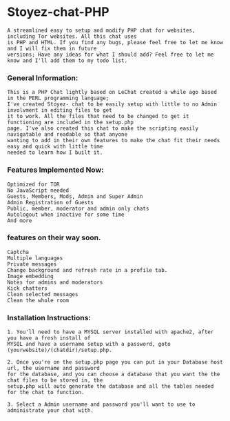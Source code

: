 # Stoyez-chat-PHP

    A streamlined easy to setup and modify PHP chat for websites, including Tor websites. All this chat uses
    is PHP and HTML. If you find any bugs, please feel free to let me know and I will fix them in future 
    versions; Have any ideas for what I should add? Feel free to let me know and I'll add them to my todo list.

### General Information:

    This is a PHP Chat lightly based on LeChat created a while ago based in the PERL programming language; 
    I've created Stoyez- chat to be easily setup with little to no Admin involvment in editing files to get 
    it to work. All the files that need to be changed to get it functioning are included in the setup.php 
    page. I've also created this chat to make the scripting easily navigatable and readable so that anyone 
    wanting to add in their own features to make the chat fit their needs easy and quick with little time 
    needed to learn how I built it.

### Features Implemented Now:

    Optimized for TOR
    No JavaScript needed
    Guests, Members, Mods, Admin and Super Admin
    Admin Registration of Guests
    Public, member, moderator and admin only chats
    Autologout when inactive for some time
    And more

### features on their way soon.
    
    Captcha
    Multiple languages
    Private messages
    Change background and refresh rate in a profile tab.
    Image embedding
    Notes for admins and moderators
    Kick chatters
    Clean selected messages
    Clean the whole room

### Installation Instructions:

    1. You'll need to have a MYSQL server installed with apache2, after you have a fresh install of 
    MYSQL and have a username setup with a password, goto (yourwebsite)/(chatdir)/setup.php.

    2. Once you're on the setup.php page you can put in your Database host url, the username and password 
    for the database, and you can choose a database that you want the the chat files to be stored in, the 
    setup.php will auto generate the database and all the tables needed for the chat to function.

    3. Select a Admin username and password you'll want to use to administrate your chat with.
